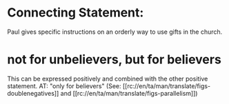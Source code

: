 # Connecting Statement:

Paul gives specific instructions on an orderly way to use gifts in the church.

# not for unbelievers, but for believers

This can be expressed positively and combined with the other positive statement. AT: "only for believers" (See: [[rc://en/ta/man/translate/figs-doublenegatives]] and [[rc://en/ta/man/translate/figs-parallelism]])

